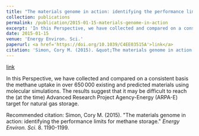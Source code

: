 ```yaml
---
title: "The materials genome in action: identifying the performance limits for methane storage"
collection: publications
permalink: /publication/2015-01-15-materials-genome-in-action
excerpt: 'In this Perspective, we have collected and compared on a consistent basis the methane uptake in over 650 000 existing and predicted materials using molecular simulations. The results suggest that it may be difficult to reach the (at the time) Advanced Research Project Agency-Energy (ARPA-E) target for natural gas storage.'
date: 2015-01-15
venue: 'Energy Environ. Sci.'
paperurl: <a href='https://doi.org/10.1039/C4EE03515A'>link</a>
citation: 'Simon, Cory M. (2015). &quot;The materials genome in action: identifying the performance limits for methane storage.&quot; <i>Energy Environ. Sci</i>. 8. 1190-1199.'
---
```


<a href='https://doi.org/10.1039/C4EE03515A'>link</a>

In this Perspective, we have collected and compared on a consistent basis the methane uptake in over 650 000 existing and predicted materials using molecular simulations. The results suggest that it may be difficult to reach the (at the time) Advanced Research Project Agency-Energy (ARPA-E) target for natural gas storage.

Recommended citation: Simon, Cory M. (2015). "The materials genome in action: identifying the performance limits for methane storage." <i>Energy Environ. Sci</i>. 8. 1190-1199.
